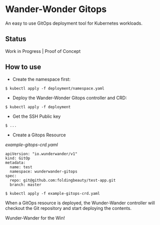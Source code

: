 # Wander-Wonder Gitops
An easy to use GitOps deployment tool for Kubernetes workloads.

## Status

Work in Progress | Proof of Concept

## How to use

- Create the namespace first:

`$ kubectl apply -f deployment/namespace.yaml`

- Deploy the Wander-Wonder Gitops controller and CRD:

`$ kubectl apply -f deployment`

- Get the SSH Public key

`$ ...`

- Create a Gitops Resource


*example-gitops-crd.yaml*
``` 
apiVersion: "io.wunderwander/v1"
kind: GitOp
metadata:
  name: test
  namespace: wunderwander-gitops
spec:
  repo: git@github.com:foldingbeauty/test-app.git
  branch: master
```

`$ kubectl apply -f example-gitops-crd.yaml`

When a GitOps resource is deployed, the Wunder-Wander controller will checkout the Git repository and start deploying the contents. 

Wunder-Wander for the Win!